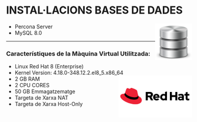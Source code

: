 # INSTAL·LACIONS BASES DE DADES 
<img align="right" width="100" height="100" src="imatges/bbdd_logo.png"/>

- Percona Server
-  MySQL 8.0
<hr>

### Característiques de la Màquina Virtual Utilitzada:
 - Linux Red Hat 8 (Enterprise)
 - Kernel Version: 4.18.0-348.12.2.el8_5.x86_64 <img align="right" width = "200" src="imatges/redhat_logo.png"/>
 - 2 GB RAM
 - 2 CPU CORES
 - 50 GB Emmagatzematge
 - Targeta de Xarxa NAT
 - Targeta de Xarxa Host-Only




